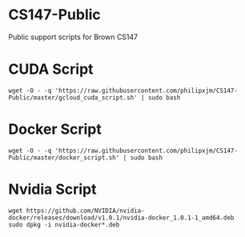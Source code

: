 # CS147-Public
Public support scripts for Brown CS147

# CUDA Script

``` shell
wget -O - -q 'https://raw.githubusercontent.com/philipxjm/CS147-Public/master/gcloud_cuda_script.sh' | sudo bash
```
# Docker Script

``` shell
wget -O - -q 'https://raw.githubusercontent.com/philipxjm/CS147-Public/master/docker_script.sh' | sudo bash
```
# Nvidia Script

``` shell
wget https://github.com/NVIDIA/nvidia-docker/releases/download/v1.0.1/nvidia-docker_1.0.1-1_amd64.deb
sudo dpkg -i nvidia-docker*.deb
```
